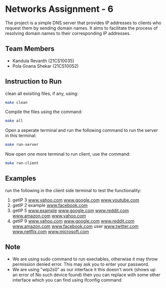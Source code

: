 # Networks Assignment - 6
The project is a simple DNS server that provides IP addresses to clients who request them by sending domain names. It aims to facilitate the process of resolving domain names to their corresponding IP addresses.

## Team Members
- Kandula Revanth (21CS10035)
- Pola Gnana Shekar (21CS10052)

## Instruction to Run
clean all exisiting files, if any, using:
```bash
make clean
```

Compile the files using the command:
```bash
make all
```

Open a seperate terminal and run the following command to run the server in this terminal:
```bash
make run-server
```

Now open one more terminal to run client, use the command:
```bash
make run-client
```

## Examples
run the following in the client side terminal to test the functionality:
1. getIP 3 www.yahoo.com www.google.com www.youtube.com
2. getIP 2 example www.facebook.com
3. getIP 5 www.example www.google.com www.reddit.com www.amazon.com www.yahoo.com
4. getIP 9 www.yahoo.com www.google.com www.reddit.com www.amazon.com www.facebook.com user www.twitter.com www.netflix.com www.microsoft.com

## Note
- We are using sudo command to run exectables, otherwise it may throw permission denied error. This may ask you to enter your password.
- We are using "wlp2s0" as our interface it this doesn't work (shows up an error of No such device found) then you can replace with some other interface which you can find using ifconfig command
